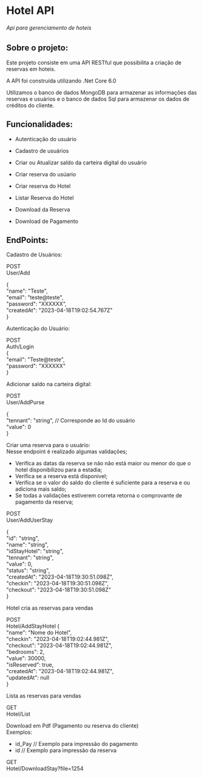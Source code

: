 # Hotel API

###### Api para gerenciamento de hoteis


## Sobre o projeto:

Este projeto consiste em uma API RESTful que possibilita a criação de reservas em hoteis.

A API foi construída utilizando .Net Core 6.0

Utilizamos o banco de dados MongoDB para armazenar as informações das reservas e usuários e o banco de dados Sql para armazenar os dados de créditos do cliente.

## Funcionalidades:

- Autenticação do usuário

- Cadastro de usuários

- Criar ou Atualizar saldo da carteira digital do usuário

- Criar reserva do usúario

- Criar reserva do Hotel

- Listar Reserva do Hotel

- Download da Reserva

- Download de Pagamento

## EndPoints:

Cadastro de Usuários:

POST  
User/Add

{  
     "name": "Teste",    
      "email": "teste@teste",   
      "password": "XXXXXX",   
      "createdAt": "2023-04-18T19:02:54.767Z"       
} 

Autenticação do Usuário:

POST  
Auth/Login  
{  
  "email": "Teste@teste",  
  "password": "XXXXXX"  
}

Adicionar saldo na carteira digital:

POST  
User/AddPurse

{  
  "tennant": "string",  // Corresponde ao Id do usuário  
  "value": 0  
}

Criar uma reserva para o usuário:  
Nesse endpoint é realizado algumas validações;
- Verifica as datas da reserva se não não está maior ou menor do que o hotel disponibilizou para a estadia;
- Verifica se a reserva está disponivel;
- Verifica se o valor do saldo do cliente é suficiente para a reserva e ou adiciona mais saldo;
- Se todas a validações estiverem correta retorna o comprovante de pagamento da reserva;

POST  
User/AddUserStay

{  
  "id": "string",  
  "name": "string",  
  "idStayHotel": "string",  
  "tennant": "string",  
  "value": 0,  
  "status": "string",  
  "createdAt": "2023-04-18T19:30:51.098Z",  
  "checkin": "2023-04-18T19:30:51.098Z",  
  "checkout": "2023-04-18T19:30:51.098Z"  
}

Hotel cria as reservas para vendas  

POST  
Hotel/AddStayHotel
{    
  "name": "Nome do Hotel",  
  "checkin": "2023-04-18T19:02:44.981Z",  
  "checkout": "2023-04-18T19:02:44.981Z",  
  "bedrooms": 2,  
  "value": 30000,  
  "isReserved": true,  
  "createdAt": "2023-04-18T19:02:44.981Z",  
  "updatedAt": null  
}

Lista as reservas para vendas

GET  
Hotel/List

Download em Pdf (Pagamento ou reserva do cliente)  
Exemplos:
- id_Pay  // Exemplo para impressão do pagamento
- id  // Exemplo para impressão da reserva

GET  
Hotel/DownloadStay?file=1254


